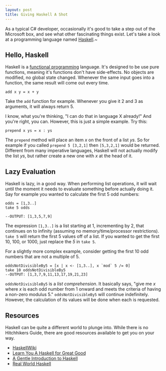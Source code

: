 ```yaml
---
layout: post
title: Giving Haskell A Shot
---
```


[haskellhome]: http://haskell.org
As a typical C# developer, occasionally it's good to take a step out of the
Microsoft box, and see what other fascinating things exist. Let's take a look at
a programming language named [Haskell][haskellhome].~

Hello, Haskell
---

Haskell is a [functional programming][functional] language. It's designed to be
use pure functions, meaning it's functions don't have side-effects. No objects
are modified, no global state changed. Whenever the same input goes into a
function, the same result will come out every time.

    add x y = x + y

Take the `add` function for example. Whenever you give it 2 and 3 as arguments,
it will always return 5.

I know, what you're thinking, "I can do that in language X already!" And you're
right, you can. However, this is just a simple example. Try this:

    prepend x ys = x : ys

The `prepend` method will place an item *x* on the front of a list *ys*. So for
example if you called `prepend 5 [3,2,1]` then `[5,3,2,1]` would be returned.
Different from many imperative languages, Haskell will not actually modify the
list *ys*, but rather create a new one with *x* at the head of it.

Lazy Evaluation
---

Haskell is lazy, in a good way. When performing list operations, it will wait
until the moment it needs to evaluate something before actually doing it. Say
for example you wanted to calculate the first 5 odd numbers:

    odds = [1,3..]
    take 5 odds

    --OUTPUT: [1,3,5,7,9]

The expression `[1,3..]` is a list starting at 1, incrementing by 2, that
continues on to infinity (assuming no memory/time/processor restrictions). `take
5` will return the first 5 values off of a list. If you wanted to get the first
10, 100, or 1000, just replace the *5* in `take 5`. 

For a slightly more complex example, consider getting the first 10  odd numbers
that are not a multiple of 5.

    oddsNotDivisibleBy5 = [x | x <- [1,3..], x `mod` 5 /= 0]
    take 10 oddsNotDivisibleBy5
    --OUTPUT: [1,3,7,9,11,13,17,19,21,23]

`oddsNotDivisibleBy5` is a *list comprehension*. It basically says, "give me *x*
where *x* is each odd number from 1 onward and meets the criteria of having a
non-zero modulus 5." `oddsNotDivisibleBy5` will continue indefinitely. However,
  the calculation of its values will be done when each is requested. 

Resources
---

Haskell can be quite a different world to plunge into. While there is no
Hitchhikers Guide, there are good resources available to get you on your way.

- [HaskellWiki][haskellhome]
- [Learn You A Haskell for Great Good][learnyou]
- [A Gentle Introduction to Haskell][gentle]
- [Real World Haskell][realworld]

[functional]: http://en.wikipedia.org/wiki/Functional_programming
[learnyou]: http://learnyouahaskell.com/
[gentle]: http://www.haskell.org/tutorial/ 
[realworld]: http://book.realworldhaskell.org/ 
